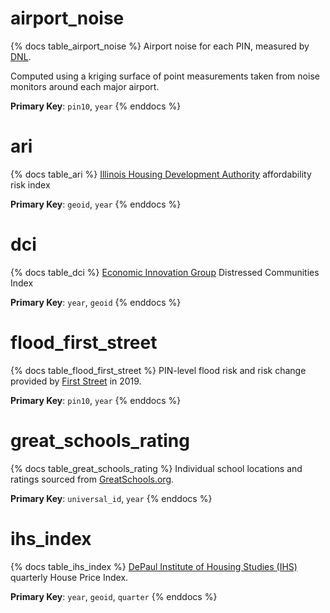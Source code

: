 # airport_noise

{% docs table_airport_noise %}
Airport noise for each PIN, measured by [DNL](https://www.faa.gov/regulations_policies/policy_guidance/noise/community#:~:text=DNL%20is%20a%20metric%20that,basis%20of%20annual%20aircraft%20operations.).

Computed using a kriging surface of point measurements taken from noise
monitors around each major airport.

**Primary Key**: `pin10`, `year`
{% enddocs %}

# ari

{% docs table_ari %}
[Illinois Housing Development Authority](https://www.ihda.org/developers/market-research/affordability-risk-index/)
affordability risk index

**Primary Key**: `geoid`, `year`
{% enddocs %}

# dci

{% docs table_dci %}
[Economic Innovation Group](https://eig.org/distressed-communities)
Distressed Communities Index

**Primary Key**: `year`, `geoid`
{% enddocs %}

# flood_first_street

{% docs table_flood_first_street %}
PIN-level flood risk and risk change provided by
[First Street](https://firststreet.org/) in 2019.

**Primary Key**: `pin10`, `year`
{% enddocs %}

# great_schools_rating

{% docs table_great_schools_rating %}
Individual school locations and ratings sourced from
[GreatSchools.org](https://www.greatschools.org/).

**Primary Key**: `universal_id`, `year`
{% enddocs %}

# ihs_index

{% docs table_ihs_index %}
[DePaul Institute of Housing Studies (IHS)](https://www.housingstudies.org/)
quarterly House Price Index.

**Primary Key**: `year`, `geoid`, `quarter`
{% enddocs %}
